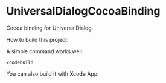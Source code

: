 # UniversalDialogCocoaBinding
Cocoa binding for UniversalDialog.

How to build this project:

A simple command works well:

``` shell
xcodebuild
```

You can also build it with Xcode App.
